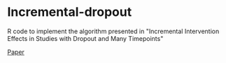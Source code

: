 # Incremental-dropout
R code to implement the algorithm presented in "Incremental Intervention Effects in Studies with Dropout and Many Timepoints"

[Paper](https://arxiv.org/abs/1907.04004)
